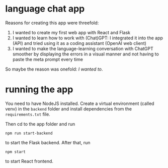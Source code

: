 # language chat app
Reasons for creating this app were threefold:
1. I wanted to create my first web app with React and Flask
2. I wanted to learn how to work with (Chat)GPT: I integrated it into the app (API) and tried using it as a coding assistant (OpenAI web client)
3. I wanted to make the language-learning conversation with ChatGPT smoother by displaying the errors in a visual manner and not having to paste the meta prompt every time

So maybe the reason was onefold: *I wanted to*.

# running the app
You need to have NodeJS installed. Create a virtual environment (called venv) in the `backend` folder and install dependencies from the `requirements.txt` file.

Then cd to the app folder and run
```
npm run start-backend
```
to start the Flask backend. After that, run
```
npm start
```
to start React frontend.